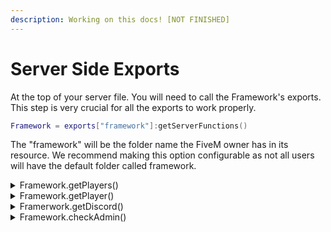 ```yaml
---
description: Working on this docs! [NOT FINISHED]
---
```


# Server Side Exports

At the top of your server file. You will need to call the Framework's exports. This step is very crucial for all the exports to work properly.&#x20;

```lua
Framework = exports["framework"]:getServerFunctions()    
```

The "framework" will be the folder name the FiveM owner has in its resource. We recommend making this option configurable as not all users will have the default folder called framework.



<details>

<summary>Framework.getPlayers()</summary>

Using this export you will be able to get all the active players with all their character info and  print it. here is an exmaple

```lua
for _, player in pairs(Framework.getPlayers()) do 
    print(json.encode(player))
end
```

</details>

<details>

<summary>Framework.getPlayer()</summary>

Using this export you can get any  player as long as they are in the server and logged in.

```lua
RegisterCommand("dob", function(source, args, message)
    local player = Framework.getPlayer(source)
    if(player) then    
        TriggerClientEvent('chatMessage', player.src, player.dob)
    else 
        TriggerClientEvent('chatMessage', source, "You are on in the framework")
    end
end)
```

</details>

<details>

<summary>Framerwork.getDiscord()</summary>

There are two ways you can get someones discord. If they are logged in the framework. Use the Framework.getPlayer() otherwise Framework.getDiscord(). Here is an example

```lua
RegisterCommand('discord', function(source, args, message) 
    local player = Framework.getPlayer(source)
    -- If the player isn't online in the framework it will use the native way.
    if(player) then    
        TriggerClientEvent('chatMessage', player.src, player.discord)
    else
        local discord = Framework.getDiscord(source)
        if(discord) then
            TriggerClientEvent('chatMessage', player.src, discord)
        else     
            TriggerClientEvet('chatMessage', source, "Your discord isnt linked")
        end
    end 
end)
```

</details>

<details>

<summary>Framework.checkAdmin()</summary>

To check if a user is an admin is very simple. This will also check if they are logged into the framework. here is an exmaple

```lua
RegisterCommand('checkadmin', function(source, message, args) 
    if(Framework.checkAdmin(source) then    
        TriggerClientEvent('chatMessage', source, "you are an admin your cool")
    else 
        TriggerClientEvent('chatMessage', source, "You are not an admin")
    end
end)
```



</details>
